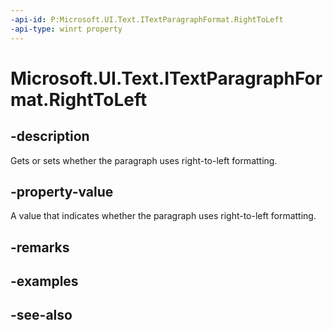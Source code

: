 ```yaml
---
-api-id: P:Microsoft.UI.Text.ITextParagraphFormat.RightToLeft
-api-type: winrt property
---
```


<!-- Property syntax
public Windows.UI.Text.FormatEffect RightToLeft { get;  set; }
-->

# Microsoft.UI.Text.ITextParagraphFormat.RightToLeft

## -description
Gets or sets whether the paragraph uses right-to-left formatting.

## -property-value
A value that indicates whether the paragraph uses right-to-left formatting.

## -remarks

## -examples

## -see-also
